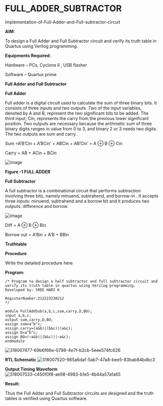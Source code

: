 # FULL_ADDER_SUBTRACTOR

Implementation-of-Full-Adder-and-Full-subtractor-circuit

**AIM:**

To design a Full Adder and Full Subtractor circuit and verify its truth table in Quartus using Verilog programming.

**Equipments Required:**

Hardware – PCs, Cyclone II , USB flasher

Software – Quartus prime

**Full Adder and Full Subtractor**

**Full Adder**

Full adder is a digital circuit used to calculate the sum of three binary bits. It consists of three inputs and two outputs. Two of the input variables, denoted by A and B, represent the two significant bits to be added. The third input, Cin, represents the carry from the previous lower significant position. Two outputs are necessary because the arithmetic sum of three binary digits ranges in value from 0 to 3, and binary 2 or 3 needs two digits. The two outputs are sum and carry.

Sum =A’B’Cin + A’BCin’ + ABCin + AB’Cin’ = A ⊕ B ⊕ Cin 

Carry = AB + ACin + BCin

![image](https://github.com/naavaneetha/FULL_ADDER_SUBTRACTOR/assets/154305477/0f30ba51-5ffb-4198-845f-18e054f675e7)

**Figure -1 FULL ADDER**

**Full Subtractor**

A full subtractor is a combinational circuit that performs subtraction involving three bits, namely minuend, subtrahend, and borrow-in . It accepts three inputs: minuend, subtrahend and a borrow bit and it produces two outputs: difference and borrow.

![image](https://github.com/naavaneetha/FULL_ADDER_SUBTRACTOR/assets/154305477/02b24f51-ab51-4304-9ad6-7b81ffc1ead5)

Diff = A ⊕ B ⊕ Bin 

Borrow out = A'Bin + A'B + BBin

**Truthtable**

**Procedure**

Write the detailed procedure here

**Program:**
~~~
/* Program to design a half subtractor and full subtractor circuit and verify its truth table in quartus using Verilog programming. 
Developed by: SREE HARI K

RegisterNumber:212223230212
*/

module FullAddSub(a,b,c,sum,carry,D,BO);
input a,b,c;
output sum,carry,D,BO;
assign sum=a^b^c;
assign carry=(a&b)|(b&c)|(a&c);
assign D=a^b^c;
assign BO=(~a&b)|(b&c)|(~a&c);
endmodule
~~~
![318007477-69b6f66e-0798-4e7f-b2cb-5eee574fc626](https://github.com/sreehari2315/FULL_ADDER_SUBTRACTOR/assets/139331590/678befdd-25da-4377-b64e-f75124b838f7)

**RTL Schematic**
![318007520-965a6daf-5ab7-47a8-bee5-83bab84bdbc3](https://github.com/sreehari2315/FULL_ADDER_SUBTRACTOR/assets/139331590/0a3e8fe1-a2b9-4a48-9eb8-a1135e550dfc)

**Output Timing Waveform**
![318007533-c450f0f8-ae98-4983-b1e5-4b44a57afa65](https://github.com/sreehari2315/FULL_ADDER_SUBTRACTOR/assets/139331590/f7be85a5-b620-42c2-9bdf-75ba5fe434c9)

**Result:**

Thus the Full Adder and Full Subtractor circuits are designed and the truth tables is verified using Quartus software.



